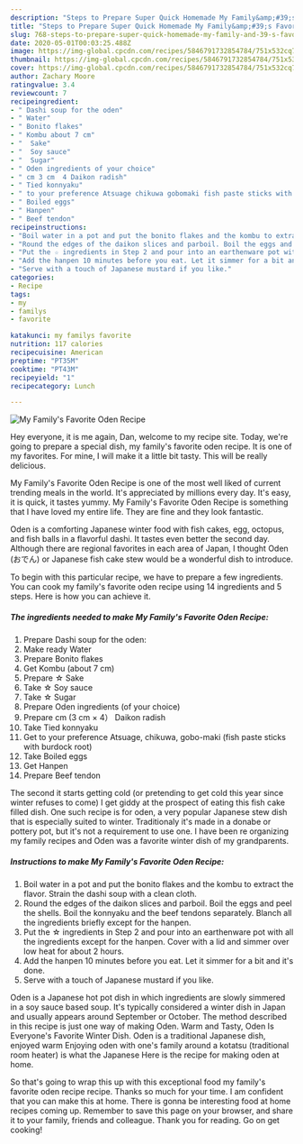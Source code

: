 ```yaml
---
description: "Steps to Prepare Super Quick Homemade My Family&amp;#39;s Favorite Oden Recipe"
title: "Steps to Prepare Super Quick Homemade My Family&amp;#39;s Favorite Oden Recipe"
slug: 768-steps-to-prepare-super-quick-homemade-my-family-and-39-s-favorite-oden-recipe
date: 2020-05-01T00:03:25.488Z
image: https://img-global.cpcdn.com/recipes/5846791732854784/751x532cq70/my-familys-favorite-oden-recipe-recipe-main-photo.jpg
thumbnail: https://img-global.cpcdn.com/recipes/5846791732854784/751x532cq70/my-familys-favorite-oden-recipe-recipe-main-photo.jpg
cover: https://img-global.cpcdn.com/recipes/5846791732854784/751x532cq70/my-familys-favorite-oden-recipe-recipe-main-photo.jpg
author: Zachary Moore
ratingvalue: 3.4
reviewcount: 7
recipeingredient:
- " Dashi soup for the oden"
- " Water"
- " Bonito flakes"
- " Kombu about 7 cm"
- "  Sake"
- "  Soy sauce"
- "  Sugar"
- " Oden ingredients of your choice"
- " cm 3 cm  4 Daikon radish"
- " Tied konnyaku"
- " to your preference Atsuage chikuwa gobomaki fish paste sticks with burdock root"
- " Boiled eggs"
- " Hanpen"
- " Beef tendon"
recipeinstructions:
- "Boil water in a pot and put the bonito flakes and the kombu to extract the flavor. Strain the dashi soup with a clean cloth."
- "Round the edges of the daikon slices and parboil. Boil the eggs and peel the shells. Boil the konnyaku and the beef tendons separately. Blanch all the ingredients briefly except for the hanpen."
- "Put the ☆ ingredients in Step 2 and pour into an earthenware pot with all the ingredients except for the hanpen. Cover with a lid and simmer over low heat for about 2 hours."
- "Add the hanpen 10 minutes before you eat. Let it simmer for a bit and it&#39;s done."
- "Serve with a touch of Japanese mustard if you like."
categories:
- Recipe
tags:
- my
- familys
- favorite

katakunci: my familys favorite 
nutrition: 117 calories
recipecuisine: American
preptime: "PT35M"
cooktime: "PT43M"
recipeyield: "1"
recipecategory: Lunch

---
```



![My Family&#39;s Favorite Oden Recipe](https://img-global.cpcdn.com/recipes/5846791732854784/751x532cq70/my-familys-favorite-oden-recipe-recipe-main-photo.jpg)

Hey everyone, it is me again, Dan, welcome to my recipe site. Today, we're going to prepare a special dish, my family&#39;s favorite oden recipe. It is one of my favorites. For mine, I will make it a little bit tasty. This will be really delicious.

My Family&#39;s Favorite Oden Recipe is one of the most well liked of current trending meals in the world. It's appreciated by millions every day. It's easy, it is quick, it tastes yummy. My Family&#39;s Favorite Oden Recipe is something that I have loved my entire life. They are fine and they look fantastic.

Oden is a comforting Japanese winter food with fish cakes, egg, octopus, and fish balls in a flavorful dashi. It tastes even better the second day. Although there are regional favorites in each area of Japan, I thought Oden (おでん) or Japanese fish cake stew would be a wonderful dish to introduce.


To begin with this particular recipe, we have to prepare a few ingredients. You can cook my family&#39;s favorite oden recipe using 14 ingredients and 5 steps. Here is how you can achieve it.

<!--inarticleads1-->

##### The ingredients needed to make My Family&#39;s Favorite Oden Recipe:

1. Prepare  Dashi soup for the oden:
1. Make ready  Water
1. Prepare  Bonito flakes
1. Get  Kombu (about 7 cm)
1. Prepare  ☆ Sake
1. Take  ☆ Soy sauce
1. Take  ☆ Sugar
1. Prepare  Oden ingredients (of your choice)
1. Prepare  cm (3 cm × 4） Daikon radish
1. Take  Tied konnyaku
1. Get  to your preference Atsuage, chikuwa, gobo-maki (fish paste sticks with burdock root)
1. Take  Boiled eggs
1. Get  Hanpen
1. Prepare  Beef tendon


The second it starts getting cold (or pretending to get cold this year since winter refuses to come) I get giddy at the prospect of eating this fish cake filled dish. One such recipe is for oden, a very popular Japanese stew dish that is especially suited to winter. Traditionaly it&#39;s made in a donabe or pottery pot, but it&#39;s not a requirement to use one. I have been re organizing my family recipes and Oden was a favorite winter dish of my grandparents. 

<!--inarticleads2-->

##### Instructions to make My Family&#39;s Favorite Oden Recipe:

1. Boil water in a pot and put the bonito flakes and the kombu to extract the flavor. Strain the dashi soup with a clean cloth.
1. Round the edges of the daikon slices and parboil. Boil the eggs and peel the shells. Boil the konnyaku and the beef tendons separately. Blanch all the ingredients briefly except for the hanpen.
1. Put the ☆ ingredients in Step 2 and pour into an earthenware pot with all the ingredients except for the hanpen. Cover with a lid and simmer over low heat for about 2 hours.
1. Add the hanpen 10 minutes before you eat. Let it simmer for a bit and it&#39;s done.
1. Serve with a touch of Japanese mustard if you like.


Oden is a Japanese hot pot dish in which ingredients are slowly simmered in a soy sauce based soup. It&#39;s typically considered a winter dish in Japan and usually appears around September or October. The method described in this recipe is just one way of making Oden. Warm and Tasty, Oden Is Everyone&#39;s Favorite Winter Dish. Oden is a traditional Japanese dish, enjoyed warm Enjoying oden with one&#39;s family around a kotatsu (traditional room heater) is what the Japanese Here is the recipe for making oden at home. 

So that's going to wrap this up with this exceptional food my family&#39;s favorite oden recipe recipe. Thanks so much for your time. I am confident that you can make this at home. There is gonna be interesting food at home recipes coming up. Remember to save this page on your browser, and share it to your family, friends and colleague. Thank you for reading. Go on get cooking!
